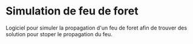 # Simulation de feu de foret
Logiciel pour simuler la propagation d'un feu de foret afin de trouver des solution pour stoper le propagation du feu.
